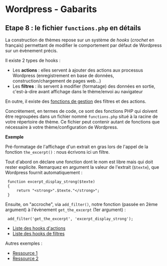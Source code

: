# Wordpress - Gabarits

## Etape 8 : le fichier `functions.php` en détails

La construction de thèmes repose sur un système de _hooks_ (_crochet_ en français) permettant de modifier le comportement par défaut de Wordpress sur un évènement précis. 

Il existe 2 types de hooks :

* Les **actions** : elles servent à ajouter des actions aux processus Wordpress (enregistrement en base de données, construction/chargement de pages web...)       
* Les **filtres** : ils servent à modifier (formatage) des données en sortie, c'est-à-dire avant affichage dans le thème/envoi au navigateur

En outre, il existe des [fonctions de gestion](https://codex.wordpress.org/fr:Plugin_API) des filtres et des actions.

Concrètement, en termes de code, ce sont des fonctions PHP qui doivent être regroupées dans un fichier nommé  `functions.php` situé à la racine de votre répertoire de thème. Ce fichier peut contenir autant de fonctions que nécessaire à votre thème/configuration de Wordpress. 

**Exemple**

Pré-formatage de l'affichage d'un extrait en gras lors de l'appel de la fonction `the_excerpt()` : nous écrivons ici un filtre.

Tout d'abord on déclare une fonction dont le nom est libre mais qui doit rester explicite. Remarquez en argument la valeur de l'extrait (`$texte`), que Wordpress fournit automatiquement :
 
     function excerpt_display_strong($texte) 
     {
         return "<strong>".$texte."</strong>";
     }        

Ensuite, on "accroche", via `add_filter()`, notre fonction (passée en 2ème argument) à l'évènement `get_the_excerpt` (1er argument) :  
     
     add_filter('get_the_excerpt', 'excerpt_display_strong');
 
* [Liste des hooks d'actions](https://codex.wordpress.org/Plugin_API/Action_Reference)
* [Liste des hooks de filtres](https://codex.wordpress.org/Plugin_API/Filter_Reference)

Autres exemples :

* [Ressource 1](http://www.guillaumevoisin.fr/tips-tricks/bien-comprendre-et-utiliser-les-hooks-wordpress)
* [Ressource 2](https://www.damoiseau.me/wordpress-filtres-actions-partie-1)
